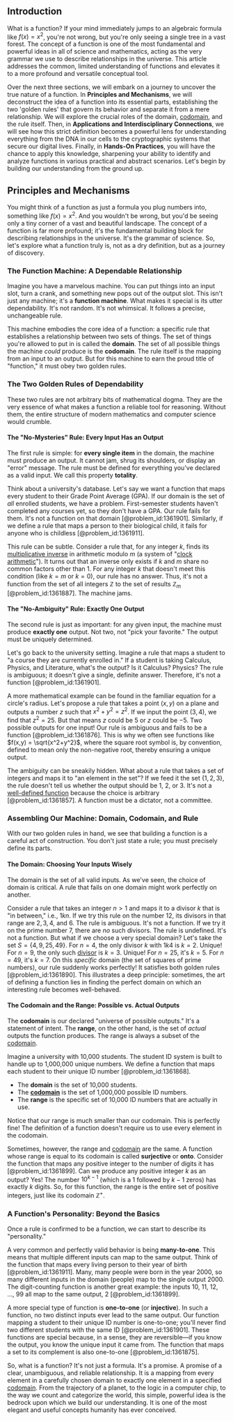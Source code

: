 ## Introduction
What is a function? If your mind immediately jumps to an algebraic formula like $f(x) = x^2$, you're not wrong, but you're only seeing a single tree in a vast forest. The concept of a function is one of the most fundamental and powerful ideas in all of science and mathematics, acting as the very grammar we use to describe relationships in the universe. This article addresses the common, limited understanding of functions and elevates it to a more profound and versatile conceptual tool.

Over the next three sections, we will embark on a journey to uncover the true nature of a function. In **Principles and Mechanisms**, we will deconstruct the idea of a function into its essential parts, establishing the two 'golden rules' that govern its behavior and separate it from a mere relationship. We will explore the crucial roles of the domain, [codomain](@article_id:138842), and the rule itself. Then, in **Applications and Interdisciplinary Connections**, we will see how this strict definition becomes a powerful lens for understanding everything from the DNA in our cells to the cryptographic systems that secure our digital lives. Finally, in **Hands-On Practices**, you will have the chance to apply this knowledge, sharpening your ability to identify and analyze functions in various practical and abstract scenarios. Let's begin by building our understanding from the ground up.

## Principles and Mechanisms

You might think of a function as just a formula you plug numbers into, something like $f(x) = x^2$. And you wouldn't be wrong, but you'd be seeing only a tiny corner of a vast and beautiful landscape. The concept of a function is far more profound; it's the fundamental building block for describing relationships in the universe. It's the grammar of science. So, let's explore what a function truly is, not as a dry definition, but as a journey of discovery.

### The Function Machine: A Dependable Relationship

Imagine you have a marvelous machine. You can put things into an input slot, turn a crank, and something new pops out of the output slot. This isn't just any machine; it's a **function machine**. What makes it special is its utter dependability. It's not random. It's not whimsical. It follows a precise, unchangeable rule.

This machine embodies the core idea of a function: a specific rule that establishes a relationship between two sets of things. The set of things you're allowed to put in is called the **domain**. The set of all possible things the machine *could* produce is the **codomain**. The rule itself is the mapping from an input to an output. But for this machine to earn the proud title of "function," it must obey two golden rules.

### The Two Golden Rules of Dependability

These two rules are not arbitrary bits of mathematical dogma. They are the very essence of what makes a function a reliable tool for reasoning. Without them, the entire structure of modern mathematics and computer science would crumble.

#### The "No-Mysteries" Rule: Every Input Has an Output

The first rule is simple: for **every single item** in the domain, the machine must produce an output. It cannot jam, shrug its shoulders, or display an "error" message. The rule must be defined for everything you've declared as a valid input. We call this property **totality**.

Think about a university's database. Let's say we want a function that maps every student to their Grade Point Average (GPA). If our domain is the set of *all* enrolled students, we have a problem. First-semester students haven't completed any courses yet, so they don't have a GPA. Our rule fails for them. It's not a function on that domain [@problem_id:1361901]. Similarly, if we define a rule that maps a person to their biological child, it fails for anyone who is childless [@problem_id:1361911].

This rule can be subtle. Consider a rule that, for any integer $k$, finds its [multiplicative inverse](@article_id:137455) in arithmetic modulo $m$ (a system of "[clock arithmetic](@article_id:139867)"). It turns out that an inverse only exists if $k$ and $m$ share no common factors other than 1. For any integer $k$ that doesn't meet this condition (like $k=m$ or $k=0$), our rule has no answer. Thus, it's not a function from the set of all integers $\mathbb{Z}$ to the set of results $\mathbb{Z}_m$ [@problem_id:1361887]. The machine jams.

#### The "No-Ambiguity" Rule: Exactly One Output

The second rule is just as important: for any given input, the machine must produce **exactly one** output. Not two, not "pick your favorite." The output must be uniquely determined.

Let's go back to the university setting. Imagine a rule that maps a student to "a course they are currently enrolled in." If a student is taking Calculus, Physics, and Literature, what's the output? Is it Calculus? Physics? The rule is ambiguous; it doesn't give a single, definite answer. Therefore, it's not a function [@problem_id:1361901].

A more mathematical example can be found in the familiar equation for a circle's radius. Let's propose a rule that takes a point $(x, y)$ on a plane and outputs a number $z$ such that $x^2 + y^2 = z^2$. If we input the point $(3, 4)$, we find that $z^2 = 25$. But that means $z$ could be $5$ or $z$ could be $-5$. Two possible outputs for one input! Our rule is ambiguous and fails to be a function [@problem_id:1361876]. This is why we often see functions like $f(x,y) = \sqrt{x^2+y^2}$, where the square root symbol is, by convention, defined to mean only the non-negative root, thereby ensuring a unique output.

The ambiguity can be sneakily hidden. What about a rule that takes a set of integers and maps it to "an element in the set"? If we feed it the set $\{1, 2, 3\}$, the rule doesn't tell us whether the output should be 1, 2, or 3. It's not a [well-defined function](@article_id:146352) because the choice is arbitrary [@problem_id:1361857]. A function must be a dictator, not a committee.

### Assembling Our Machine: Domain, Codomain, and Rule

With our two golden rules in hand, we see that building a function is a careful act of construction. You don't just state a rule; you must precisely define its parts.

#### The Domain: Choosing Your Inputs Wisely

The domain is the set of all valid inputs. As we've seen, the choice of domain is critical. A rule that fails on one domain might work perfectly on another.

Consider a rule that takes an integer $n > 1$ and maps it to a divisor $k$ that is "in between," i.e., $1  k  n$.
If we try this rule on the number $12$, its divisors in that range are $2, 3, 4,$ and $6$. The rule is ambiguous. It's not a function.
If we try it on the prime number $7$, there are *no* such divisors. The rule is undefined. It's not a function.
But what if we choose a very special domain? Let's take the set $S = \{4, 9, 25, 49\}$.
For $n=4$, the only divisor $k$ with $1  k  4$ is $k=2$. Unique!
For $n=9$, the only such [divisor](@article_id:187958) is $k=3$. Unique!
For $n=25$, it's $k=5$. For $n=49$, it's $k=7$.
On this *specific* domain (the set of squares of prime numbers), our rule suddenly works perfectly! It satisfies both golden rules [@problem_id:1361890]. This illustrates a deep principle: sometimes, the art of defining a function lies in finding the perfect domain on which an interesting rule becomes well-behaved.

#### The Codomain and the Range: Possible vs. Actual Outputs

The **codomain** is our declared "universe of possible outputs." It's a statement of intent. The **range**, on the other hand, is the set of *actual* outputs the function produces. The range is always a subset of the [codomain](@article_id:138842).

Imagine a university with 10,000 students. The student ID system is built to handle up to 1,000,000 unique numbers. We define a function that maps each student to their unique ID number [@problem_id:1361868].
- The **domain** is the set of 10,000 students.
- The **[codomain](@article_id:138842)** is the set of 1,000,000 possible ID numbers.
- The **range** is the specific set of 10,000 ID numbers that are actually in use.

Notice that our range is much smaller than our codomain. This is perfectly fine! The definition of a function doesn't require us to use every element in the codomain.

Sometimes, however, the range and [codomain](@article_id:138842) are the same. A function whose range is equal to its codomain is called **surjective** or **onto**. Consider the function that maps any positive integer to the number of digits it has [@problem_id:1361899]. Can we produce any positive integer $k$ as an output? Yes! The number $10^{k-1}$ (which is a 1 followed by $k-1$ zeros) has exactly $k$ digits. So, for this function, the range is the entire set of positive integers, just like its codomain $\mathbb{Z}^+$.

### A Function's Personality: Beyond the Basics

Once a rule is confirmed to be a function, we can start to describe its "personality."

A very common and perfectly valid behavior is being **many-to-one**. This means that multiple different inputs can map to the same output. Think of the function that maps every living person to their year of birth [@problem_id:1361911]. Many, many people were born in the year 2000, so many different inputs in the domain (people) map to the single output 2000. The digit-counting function is another great example: the inputs 10, 11, 12, ..., 99 all map to the same output, 2 [@problem_id:1361899].

A more special type of function is **one-to-one** (or **injective**). In such a function, no two distinct inputs ever lead to the same output. Our function mapping a student to their unique ID number is one-to-one; you'll never find two different students with the same ID [@problem_id:1361901]. These functions are special because, in a sense, they are reversible—if you know the output, you know the unique input it came from. The function that maps a set to its complement is also one-to-one [@problem_id:1361875].

So, what is a function? It's not just a formula. It's a promise. A promise of a clear, unambiguous, and reliable relationship. It is a mapping from every element in a carefully chosen domain to exactly one element in a specified [codomain](@article_id:138842). From the trajectory of a planet, to the logic in a computer chip, to the way we count and categorize the world, this simple, powerful idea is the bedrock upon which we build our understanding. It is one of the most elegant and useful concepts humanity has ever conceived.